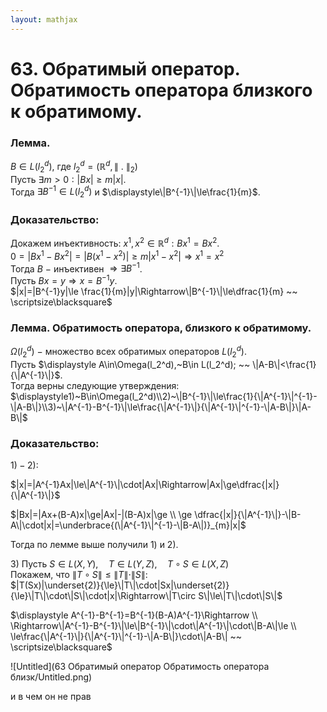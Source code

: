 ```yaml
---  
layout: mathjax  
---  
```

  
# 63. Обратимый оператор. Обратимость оператора близкого к обратимому.  
  
### Лемма.  
$B\in L(l_2^d)$, где $l_2^d=(\mathbb{R}^d,\|~.~\|_2)$  
Пусть $\exists m>0:|Bx|\ge m|x|$.  
Тогда $\exists B^{-1}\in L(l_2^d)$ и $\displaystyle\|B^{-1}\|\le\frac{1}{m}$.  
  
### Доказательство:  
Докажем инъективность: $x^1,x^2\in\mathbb{R}^d:Bx^1=Bx^2$.  
$0=|Bx^1-Bx^2|=|B(x^1-x^2)|\ge m|x^1-x^2|\Rightarrow x^1=x^2$  
Тогда $B~-~$инъективен$\displaystyle~\Rightarrow\exists B^{-1}$.  
Пусть $Bx=y\Rightarrow x=B^{-1}y$.  
$|x|=|B^{-1}y|\le \frac{1}{m}|y|\Rightarrow\|B^{-1}\|\le\dfrac{1}{m} ~~ \scriptsize\blacksquare$  
  
### Лемма. Обратимость оператора, близкого к обратимому.  
$\Omega(l_2^d)~-~$множество всех обратимых операторов $L(l_2^d).$  
Пусть $\displaystyle A\in\Omega(l_2^d),~B\in L(l_2^d); ~~ \|A-B\|<\frac{1}{\|A^{-1}\|}$.  
Тогда верны следующие утверждения:  
$\displaystyle1)~B\in\Omega(l_2^d)\\2)~\|B^{-1}\|\le\frac{1}{\|A^{-1}\|^{-1}-\|A-B\|}\\3)~\|A^{-1}-B^{-1}\|\le\frac{\|A^{-1}\|}{\|A^{-1}\|^{-1}-\|A-B\|}\|A-B\|$  
  
### Доказательство:  
$\displaystyle1)-2):$  
  
$|x|=|A^{-1}Ax|\le\|A^{-1}\|\cdot|Ax|\Rightarrow|Ax|\ge\dfrac{|x|}{\|A^{-1}\|}$  
  
$|Bx|=|Ax+(B-A)x|\ge|Ax|-|(B-A)x|\ge  
\\  
\ge \dfrac{|x|}{\|A^{-1}\|}-\|B-A\|\cdot|x|=\underbrace{(\|A^{-1}\|^{-1}-\|B-A\|)}_{m}|x|$  
  
Тогда по лемме выше получили $1)$ и $2)$.  
  
$3)~$Пусть $S\in L(X,Y),\quad T\in L(Y,Z), \quad T\circ S\in L(X,Z)$  
Покажем, что $\|T\circ S\|\le\|T\|\cdot\|S\|:$  
$|T(Sx)|\underset{2)}{\le}\|T\|\cdot|Sx|\underset{2)}{\le}\|T\|\cdot\|S\|\cdot|x|\Rightarrow\|T\circ S\|\le\|T\|\cdot\|S\|$  
  
$\displaystyle A^{-1}-B^{-1}=B^{-1}(B-A)A^{-1}\Rightarrow  
\\  
\Rightarrow\|A^{-1}-B^{-1}\|\le\|B^{-1}\|\cdot\|A^{-1}\|\cdot\|B-A\|\le  
\\  
\le\frac{\|A^{-1}\|}{\|A^{-1}\|^{-1}-\|A-B\|}\cdot\|A-B\| ~~ \scriptsize\blacksquare$  
  
![Untitled](63 Обратимый оператор Обратимость оператора близк/Untitled.png)  
  
и в чем он не прав  
